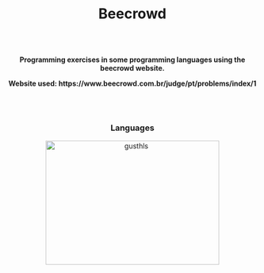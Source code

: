 <h1 align="center">Beecrowd</h1>
<br><br>
<p align="center"><b>Programming exercises in some programming languages using the beecrowd website.</b></p>
<p align="center"><b>Website used: https://www.beecrowd.com.br/judge/pt/problems/index/1</b></p>

<br><br>

<h3 align="center">Languages</h3>
<p>
  <div align="center">
    <p align="center"><img src="https://github-readme-stats.vercel.app/api/top-langs?username=gusthls&show_icons=true&locale=en&layout=compact&langs_count=50&theme=merko" alt="gusthls" width="350" height="250" style="margin: 0 auto;"/></p>
  </div>
</p>
